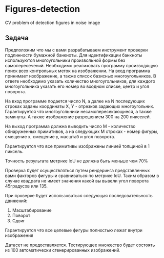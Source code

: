 # Figures-detection
CV problem of detection figures in noise image

## Задача

Предположим что мы с вами разрабатываем инструмент проверки подлинности бумажной банкноты. Для идентификации банкноты используются многоугольники произвольной формы без самопересечений. Необходимо реализовать программу производящую поиск всех контрольных меток на изображении. На вход программа принимает изображение, а также список базисных многоугольников. В ответе необходимо указать количество многоугольников, для каждого многоугольника указать его номер во входном списке, центр и угол поворота.

На вход программе подается число N, а далее на N последующих строках заданы координаты X, Y - отрезков задающих многоугольник. Гарантируется что многоугольники несамопересекающиеся, а также замкнуты.  А также изображение разрешением 300 на 200 пикселей. 

На выход программа должна выводить число M - количество обнаруженных примитивов, а на следующих M строках - номер фигуры, смещение х, смещение у, масштаб и угол поворота. 

Гарантируется что все примитивы изображены линией толщиной в 1 пиксель.

Точность результата метрике IoU не должна быть меньше чем 70%

Проверка будет осуществляться путем рендеринга представленных вами факторов фигуры и сравниваться по метрике IoU. Таким образом в случае квадрата не имеет значения какой вы вывели угол поворота 45градусов или 135.

При проверке будет использоваться следующая последовательность движений:
1. Масштабирование
2. Поворот
3. Сдвиг 

Гарантируется что все целевые фигуры полностью лежат внутри изображения

Датасет не предоставляется. Тестирующее множество будет состоять из 100 автоматически сгенерированных изображений.
